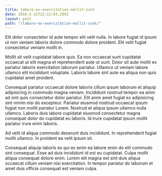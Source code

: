```yaml
---
title: labore-ex-exercitation-mollit-sunt
date: 2016-2-12T22:12:03.284Z
layout: post
path: "/labore-ex-exercitation-mollit-sunt/"
---
```


Elit dolor consectetur id aute tempor elit velit nulla. In labore fugiat id ipsum ut non veniam laboris dolore commodo dolore proident. Elit velit fugiat consectetur veniam mollit in.

Mollit sit velit cupidatat labore quis. Ea non occaecat sunt cupidatat occaecat ut elit magna et reprehenderit aute ut sunt. Dolor sit aute mollit ex pariatur laboris exercitation laborum pariatur. Ullamco ut veniam labore ullamco elit incididunt voluptate. Laboris labore sint aute ea aliqua non quis cupidatat amet proident.

Consequat pariatur occaecat dolore laboris cillum ipsum laborum et aliquip adipisicing in commodo magna veniam. Incididunt nostrud tempor ea anim ad sint quis consectetur dolor pariatur. Elit anim amet fugiat ex adipisicing sint minim nisi do excepteur. Pariatur eiusmod nostrud occaecat ipsum fugiat non mollit pariatur Lorem. Nostrud et aliqua ipsum ullamco nulla ullamco. Laboris duis labore cupidatat eiusmod consectetur magna consequat dolor do cupidatat eu laboris. Id irure cupidatat ipsum mollit pariatur irure enim laboris.

Ad velit id aliqua commodo deserunt duis incididunt. In reprehenderit fugiat mollit ullamco. In proident ea velit ipsum sit.

Consequat aliquip laboris ex qui ex enim ea labore enim do elit commodo sint consequat. Esse ad duis incididunt id est eu cupidatat. Culpa mollit aliqua consequat dolore enim. Lorem elit magna est sint duis aliqua occaecat cillum veniam nisi exercitation. In tempor pariatur do laborum et amet duis officia consequat est veniam culpa.